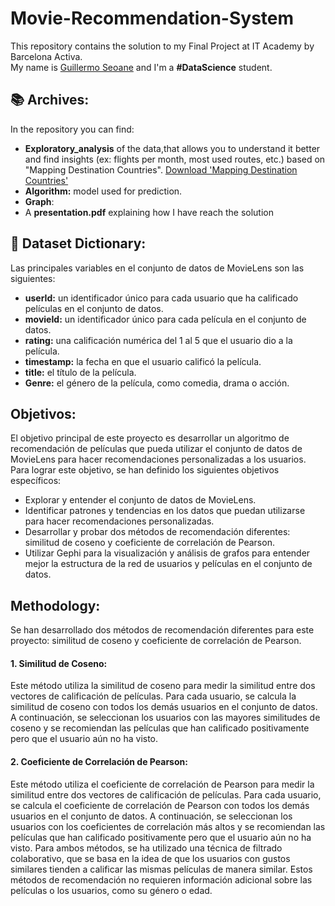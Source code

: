 # Movie-Recommendation-System
This repository contains the solution to my Final Project at IT Academy by Barcelona Activa.  
My name is [Guillermo Seoane](https://www.linkedin.com/in/guilleseoane/) and I'm a **#DataScience** student.

## 📚 Archives:
In the repository you can find:
* **Exploratory_analysis** of the data,that allows you to understand it better and find insights (ex: flights per month, most used routes, etc.) based on "Mapping Destination Countries". [Download 'Mapping Destination Countries'](https://github.com/datagseoane/Vueling-Tech-Hack/blob/main/data/encode_countries.json)
* **Algorithm:** model used for prediction.
* **Graph**: 
* A **presentation.pdf** explaining how I have reach the solution

## 🦾 Dataset Dictionary:
Las principales variables en el conjunto de datos de MovieLens son las siguientes:

* **userId:** un identificador único para cada usuario que ha calificado películas en el conjunto de datos.
* **movieId:** un identificador único para cada película en el conjunto de datos.
* **rating:** una calificación numérica del 1 al 5 que el usuario dio a la película.
* **timestamp:** la fecha en que el usuario calificó la película.
* **title:** el título de la película.
* **Genre:** el género de la película, como comedia, drama o acción.

## Objetivos:
El objetivo principal de este proyecto es desarrollar un algoritmo de recomendación de películas que pueda utilizar el conjunto de datos de MovieLens para hacer recomendaciones personalizadas a los usuarios. Para lograr este objetivo, se han definido los siguientes objetivos específicos:
* Explorar y entender el conjunto de datos de MovieLens.
* Identificar patrones y tendencias en los datos que puedan utilizarse para hacer recomendaciones personalizadas.
* Desarrollar y probar dos métodos de recomendación diferentes: similitud de coseno y coeficiente de correlación de Pearson.
* Utilizar Gephi para la visualización y análisis de grafos para entender mejor la estructura de la red de usuarios y películas en el conjunto de datos.

## Methodology:
Se han desarrollado dos métodos de recomendación diferentes para este proyecto: similitud de coseno y coeficiente de correlación de Pearson.

#### 1. Similitud de Coseno: 
Este método utiliza la similitud de coseno para medir la similitud entre dos vectores de calificación de películas. Para cada usuario, se calcula la similitud de coseno con todos los demás usuarios en el conjunto de datos. A continuación, se seleccionan los usuarios con las mayores similitudes de coseno y se recomiendan las películas que han calificado positivamente pero que el usuario aún no ha visto.

#### 2. Coeficiente de Correlación de Pearson: 
Este método utiliza el coeficiente de correlación de Pearson para medir la similitud entre dos vectores de calificación de películas. Para cada usuario, se calcula el coeficiente de correlación de Pearson con todos los demás usuarios en el conjunto de datos. A continuación, se seleccionan los usuarios con los coeficientes de correlación más altos y se recomiendan las películas que han calificado positivamente pero que el usuario aún no ha visto.
Para ambos métodos, se ha utilizado una técnica de filtrado colaborativo, que se basa en la idea de que los usuarios con gustos similares tienden a calificar las mismas películas de manera similar. Estos métodos de recomendación no requieren información adicional sobre las películas o los usuarios, como su género o edad.


